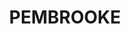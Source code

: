 ---
lastmod: '2025-04-06T06:05:20+00:00'
latitude: -31.387394
layout: suburb
longitude: 152.466916
postcode: '2446'
state: NSW
title: PEMBROOKE
url: /nsw/pembrooke/
---